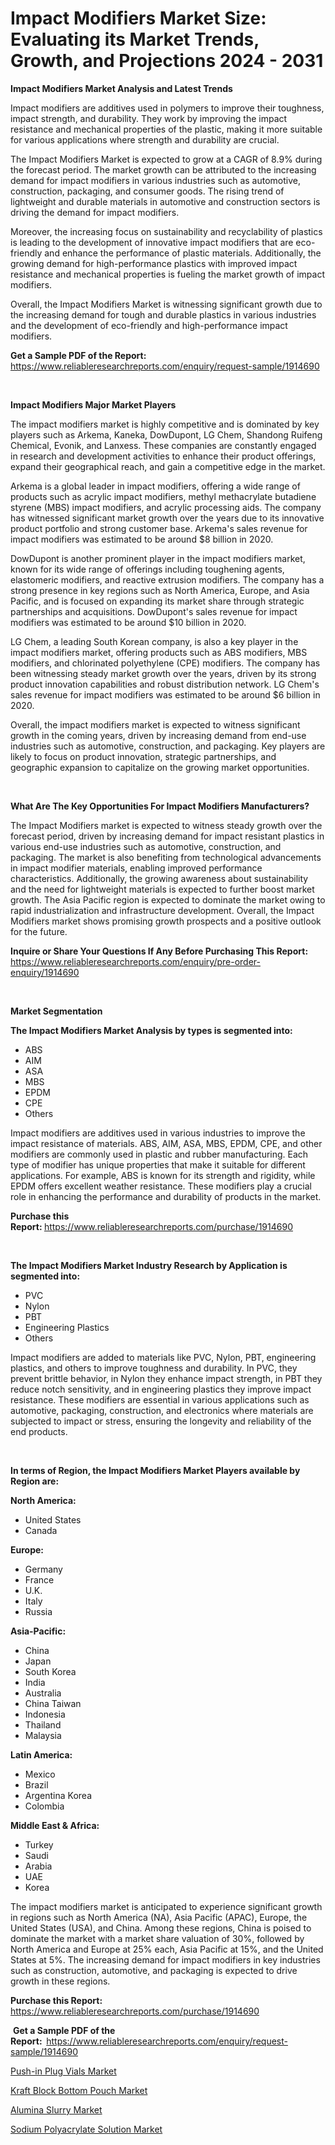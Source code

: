 <p><h1>Impact Modifiers Market Size: Evaluating its Market Trends, Growth, and Projections 2024 - 2031</h1></p><p><strong>Impact Modifiers Market Analysis and Latest Trends</strong></p>
<p><p>Impact modifiers are additives used in polymers to improve their toughness, impact strength, and durability. They work by improving the impact resistance and mechanical properties of the plastic, making it more suitable for various applications where strength and durability are crucial.</p><p>The Impact Modifiers Market is expected to grow at a CAGR of 8.9% during the forecast period. The market growth can be attributed to the increasing demand for impact modifiers in various industries such as automotive, construction, packaging, and consumer goods. The rising trend of lightweight and durable materials in automotive and construction sectors is driving the demand for impact modifiers.</p><p>Moreover, the increasing focus on sustainability and recyclability of plastics is leading to the development of innovative impact modifiers that are eco-friendly and enhance the performance of plastic materials. Additionally, the growing demand for high-performance plastics with improved impact resistance and mechanical properties is fueling the market growth of impact modifiers.</p><p>Overall, the Impact Modifiers Market is witnessing significant growth due to the increasing demand for tough and durable plastics in various industries and the development of eco-friendly and high-performance impact modifiers.</p></p>
<p><strong>Get a Sample PDF of the Report:&nbsp;</strong> <a href="https://www.reliableresearchreports.com/enquiry/request-sample/1914690">https://www.reliableresearchreports.com/enquiry/request-sample/1914690</a></p>
<p>&nbsp;</p>
<p><strong>Impact Modifiers Major Market Players</strong></p>
<p><p>The impact modifiers market is highly competitive and is dominated by key players such as Arkema, Kaneka, DowDupont, LG Chem, Shandong Ruifeng Chemical, Evonik, and Lanxess. These companies are constantly engaged in research and development activities to enhance their product offerings, expand their geographical reach, and gain a competitive edge in the market.</p><p>Arkema is a global leader in impact modifiers, offering a wide range of products such as acrylic impact modifiers, methyl methacrylate butadiene styrene (MBS) impact modifiers, and acrylic processing aids. The company has witnessed significant market growth over the years due to its innovative product portfolio and strong customer base. Arkema's sales revenue for impact modifiers was estimated to be around $8 billion in 2020.</p><p>DowDupont is another prominent player in the impact modifiers market, known for its wide range of offerings including toughening agents, elastomeric modifiers, and reactive extrusion modifiers. The company has a strong presence in key regions such as North America, Europe, and Asia Pacific, and is focused on expanding its market share through strategic partnerships and acquisitions. DowDupont's sales revenue for impact modifiers was estimated to be around $10 billion in 2020.</p><p>LG Chem, a leading South Korean company, is also a key player in the impact modifiers market, offering products such as ABS modifiers, MBS modifiers, and chlorinated polyethylene (CPE) modifiers. The company has been witnessing steady market growth over the years, driven by its strong product innovation capabilities and robust distribution network. LG Chem's sales revenue for impact modifiers was estimated to be around $6 billion in 2020.</p><p>Overall, the impact modifiers market is expected to witness significant growth in the coming years, driven by increasing demand from end-use industries such as automotive, construction, and packaging. Key players are likely to focus on product innovation, strategic partnerships, and geographic expansion to capitalize on the growing market opportunities.</p></p>
<p>&nbsp;</p>
<p><strong>What Are The Key Opportunities For Impact Modifiers Manufacturers?</strong></p>
<p><p>The Impact Modifiers market is expected to witness steady growth over the forecast period, driven by increasing demand for impact resistant plastics in various end-use industries such as automotive, construction, and packaging. The market is also benefiting from technological advancements in impact modifier materials, enabling improved performance characteristics. Additionally, the growing awareness about sustainability and the need for lightweight materials is expected to further boost market growth. The Asia Pacific region is expected to dominate the market owing to rapid industrialization and infrastructure development. Overall, the Impact Modifiers market shows promising growth prospects and a positive outlook for the future.</p></p>
<p><strong>Inquire or Share Your Questions If Any Before Purchasing This Report:</strong> <a href="https://www.reliableresearchreports.com/enquiry/pre-order-enquiry/1914690">https://www.reliableresearchreports.com/enquiry/pre-order-enquiry/1914690</a></p>
<p>&nbsp;</p>
<p><strong>Market Segmentation</strong></p>
<p><strong>The Impact Modifiers Market Analysis by types is segmented into:</strong></p>
<p><ul><li>ABS</li><li>AIM</li><li>ASA</li><li>MBS</li><li>EPDM</li><li>CPE</li><li>Others</li></ul></p>
<p><p>Impact modifiers are additives used in various industries to improve the impact resistance of materials. ABS, AIM, ASA, MBS, EPDM, CPE, and other modifiers are commonly used in plastic and rubber manufacturing. Each type of modifier has unique properties that make it suitable for different applications. For example, ABS is known for its strength and rigidity, while EPDM offers excellent weather resistance. These modifiers play a crucial role in enhancing the performance and durability of products in the market.</p></p>
<p><strong>Purchase this Report:&nbsp;</strong><a href="https://www.reliableresearchreports.com/purchase/1914690">https://www.reliableresearchreports.com/purchase/1914690</a></p>
<p>&nbsp;</p>
<p><strong>The Impact Modifiers Market Industry Research by Application is segmented into:</strong></p>
<p><ul><li>PVC</li><li>Nylon</li><li>PBT</li><li>Engineering Plastics</li><li>Others</li></ul></p>
<p><p>Impact modifiers are added to materials like PVC, Nylon, PBT, engineering plastics, and others to improve toughness and durability. In PVC, they prevent brittle behavior, in Nylon they enhance impact strength, in PBT they reduce notch sensitivity, and in engineering plastics they improve impact resistance. These modifiers are essential in various applications such as automotive, packaging, construction, and electronics where materials are subjected to impact or stress, ensuring the longevity and reliability of the end products.</p></p>
<p>&nbsp;</p>
<p><strong>In terms of Region, the Impact Modifiers Market Players available by Region are:</strong></p>
<p>
    <p> <strong> North America: </strong>
        <ul>
            <li>United States</li>
            <li>Canada</li>
        </ul>
        </p> 
    <p> <strong> Europe: </strong>
        <ul>
            <li>Germany</li>
            <li>France</li>
            <li>U.K.</li>
            <li>Italy</li>
            <li>Russia</li>
        </ul>
        </p> 
    <p> <strong> Asia-Pacific: </strong>
        <ul>
            <li>China</li>
            <li>Japan</li>
            <li>South Korea</li>
            <li>India</li>
            <li>Australia</li>
            <li>China Taiwan</li>
            <li>Indonesia</li>
            <li>Thailand</li>
            <li>Malaysia</li>
        </ul>
        </p> 
    <p> <strong> Latin America: </strong>
        <ul>
            <li>Mexico</li>
            <li>Brazil</li>
            <li>Argentina Korea</li>
            <li>Colombia</li>
        </ul>
        </p> 
    <p> <strong> Middle East & Africa: </strong>
        <ul>
            <li>Turkey</li>
            <li>Saudi</li>
            <li>Arabia</li>
            <li>UAE</li>
            <li>Korea</li>
        </ul>
    </p>
    </p>
<p><p>The impact modifiers market is anticipated to experience significant growth in regions such as North America (NA), Asia Pacific (APAC), Europe, the United States (USA), and China. Among these regions, China is poised to dominate the market with a market share valuation of 30%, followed by North America and Europe at 25% each, Asia Pacific at 15%, and the United States at 5%. The increasing demand for impact modifiers in key industries such as construction, automotive, and packaging is expected to drive growth in these regions.</p></p>
<p><strong>Purchase this Report: </strong><a href="https://www.reliableresearchreports.com/purchase/1914690">https://www.reliableresearchreports.com/purchase/1914690</a></p>
<p>&nbsp;<strong>Get a Sample PDF of the Report:&nbsp;&nbsp;</strong><a href="https://www.reliableresearchreports.com/enquiry/request-sample/1914690">https://www.reliableresearchreports.com/enquiry/request-sample/1914690</a></p>
<p><strong></strong></p>
<p><p><a href="https://issuu.com/reportprime-2/docs/push-in-plug-vials-market-size-2030.pptx">Push-in Plug Vials Market</a></p><p><a href="https://issuu.com/reportprime-2/docs/kraft-block-bottom-pouch-market-size-2030.pptx">Kraft Block Bottom Pouch Market</a></p><p><a href="https://github.com/okotobwrhuteie/Market-Research-Report-List-1/blob/main/alumina-slurry-market.md">Alumina Slurry Market</a></p><p><a href="https://github.com/myacatherineblakecaczo9vcsw/Market-Research-Report-List-1/blob/main/sodium-polyacrylate-solution-market.md">Sodium Polyacrylate Solution Market</a></p></p>